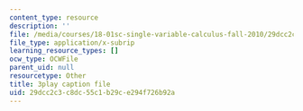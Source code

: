 ```yaml
---
content_type: resource
description: ''
file: /media/courses/18-01sc-single-variable-calculus-fall-2010/29dcc2c3c8dc55c1b29ce294f726b92a_MK_0QHbUnIA.vtt
file_type: application/x-subrip
learning_resource_types: []
ocw_type: OCWFile
parent_uid: null
resourcetype: Other
title: 3play caption file
uid: 29dcc2c3-c8dc-55c1-b29c-e294f726b92a
---
```

